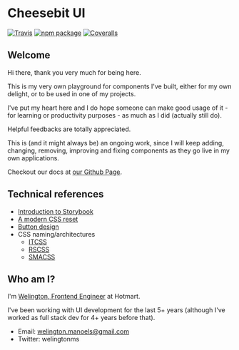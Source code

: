 # Cheesebit UI

[![Travis][build-badge]][build]
[![npm package][npm-badge]][npm]
[![Coveralls][coveralls-badge]][coveralls]

## Welcome

Hi there, thank you very much for being here.

This is my very own playground for components I've built, either for my own delight, or to be used in one of my projects.

I've put my heart here and I do hope someone can make good usage of it - for learning or productivity purposes - as much as I did (actually still do).

Helpful feedbacks are totally appreciated.

This is (and it might always be) an ongoing work, since I will keep adding, changing, removing, improving and fixing components as they go live in my own applications.

Checkout our docs at [our Github Page](https://cheesebit.github.io/ui).

[build-badge]: https://travis-ci.com/cheesebit/ui.svg?branch=master
[build]: https://travis-ci.org/user/repo
[npm-badge]: https://img.shields.io/npm/v/npm-package.png?style=flat-square
[npm]: https://www.npmjs.org/package/npm-package
[coveralls-badge]: https://img.shields.io/coveralls/user/repo/master.png?style=flat-square
[coveralls]: https://coveralls.io/github/user/repo

## Technical references

- [Introduction to Storybook](https://www.learnstorybook.com/intro-to-storybook)
- [A modern CSS reset](https://dev.to/hankchizljaw/a-modern-css-reset-6p3)
- [Button design](https://blog.prototypr.io/8-rules-for-perfect-button-design-185d1202ee9c)
- CSS naming/architectures
  - [ITCSS](https://www.xfive.co/blog/itcss-scalable-maintainable-css-architecture/)
  - [RSCSS](https://rscss.io/)
  - [SMACSS](http://smacss.com/)

## Who am I?

I'm [Welington, Frontend Engineer](https://www.linkedin.com/in/welingtonsilva/) at Hotmart.

I've been working with UI development for the last 5+ years (although I've worked as full stack dev for 4+ years before that).

- Email: welington.manoels@gmail.com
- Twitter: welingtonms
